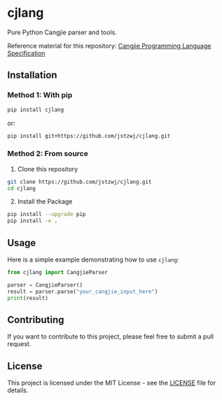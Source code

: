 # cjlang
Pure Python Cangjie parser and tools.

Reference material for this repository: [Cangjie Programming Language Specification](https://developer.huawei.com/consumer/cn/doc/cangjie-guides-V5/cj-lan-spec-V5)

## Installation

### Method 1: With pip

```bash
pip install cjlang
```

or:

```bash
pip install git+https://github.com/jstzwj/cjlang.git 
```

### Method 2: From source

1. Clone this repository
```bash
git clone https://github.com/jstzwj/cjlang.git
cd cjlang
```

2. Install the Package
```bash
pip install --upgrade pip
pip install -e .
```


## Usage

Here is a simple example demonstrating how to use `cjlang`:

```python
from cjlang import CangjieParser

parser = CangjieParser()
result = parser.parse("your_cangjie_input_here")
print(result)
```

## Contributing

If you want to contribute to this project, please feel free to submit a pull request.

## License

This project is licensed under the MIT License - see the [LICENSE](LICENSE) file for details.
